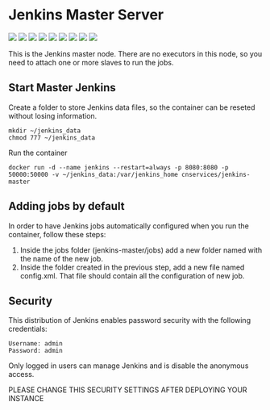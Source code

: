 # Jenkins Master Server

[![](https://img.shields.io/docker/pulls/cnservices/jenkins-master.svg)](https://hub.docker.com/r/cnservices/jenkins-master/)
[![](hhttps://img.shields.io/docker/build/cnservices/jenkins-master)](https://hub.docker.com/r/cnservices/jenkins-master/)
[![](https://img.shields.io/docker/automated/cnservices/jenkins-master)](https://hub.docker.com/r/cnservices/jenkins-master/)
[![](https://img.shields.io/docker/stars/cnservices/jenkins-master)](https://hub.docker.com/r/cnservices/jenkins-master/)
[![](https://img.shields.io/github/license/cn-cicd/jenkins-master)](https://github.com/cn-cicd/jenkins-master)
[![](https://img.shields.io/github/issues/cn-cicd/jenkins-master)](https://github.com/cn-cicd/jenkins-master)
[![](https://img.shields.io/github/issues-closed/cn-cicd/jenkins-master)](https://github.com/cn-cicd/jenkins-master)
[![](https://img.shields.io/github/languages/code-size/cn-cicd/jenkins-master)](https://github.com/cn-cicd/jenkins-master)
[![](https://img.shields.io/github/repo-size/cn-cicd/jenkins-master)](https://github.com/cn-cicd/jenkins-master)

This is the Jenkins master node. There are no executors in this node, so you need to attach one or more slaves to run the jobs.

## Start Master Jenkins ##

Create a folder to store Jenkins data files, so the container can be reseted without losing information.  
   
    mkdir ~/jenkins_data
    chmod 777 ~/jenkins_data
    
Run the container  
    
    docker run -d --name jenkins --restart=always -p 8080:8080 -p 50000:50000 -v ~/jenkins_data:/var/jenkins_home cnservices/jenkins-master 

## Adding jobs by default ##

In order to have Jenkins jobs automatically configured when you run the container, follow these steps:  

1. Inside the jobs folder (jenkins-master/jobs) add a new folder named with the name of the new job.  
2. Inside the folder created in the previous step, add a new file named config.xml. That file should contain all the configuration of new job.

## Security

This distribution of Jenkins enables password security with the following credentials:  

    Username: admin  
    Password: admin  

Only logged in users can manage Jenkins and is disable the anonymous access.

PLEASE CHANGE THIS SECURITY SETTINGS AFTER DEPLOYING YOUR INSTANCE

